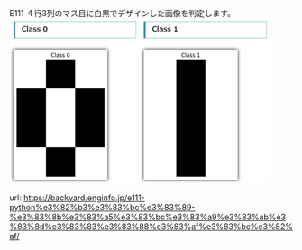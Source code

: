 E111
４行3列のマス目に白黒でデザインした画像を判定します。
![判定画像](./image/E111_pic.png)

url:
https://backyard.enginfo.jp/e111-python%e3%82%b3%e3%83%bc%e3%83%89-%e3%83%8b%e3%83%a5%e3%83%bc%e3%83%a9%e3%83%ab%e3%83%8d%e3%83%83%e3%83%88%e3%83%af%e3%83%bc%e3%82%af/
